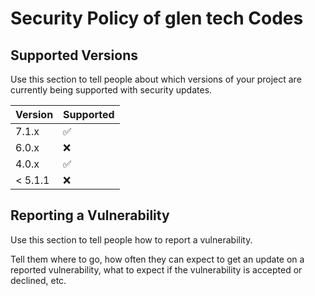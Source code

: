 
# Security Policy of glen tech Codes 

## Supported Versions


Use this section to tell people about which versions of your project are
currently being supported with security updates.

| Version | Supported          |
| ------- | ------------------ |
| 7.1.x   | :white_check_mark: |
| 6.0.x   | :x:                |
| 4.0.x   | :white_check_mark: |
| < 5.1.1  | :x:                |

## Reporting a Vulnerability

Use this section to tell people how to report a vulnerability.

Tell them where to go, how often they can expect to get an update on a
reported vulnerability, what to expect if the vulnerability is accepted or
declined, etc.
